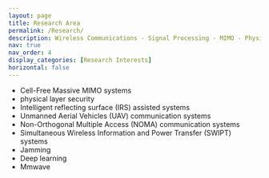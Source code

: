 ```yaml
---
layout: page
title: Research Area
permalink: /Research/
description: Wireless Communications - Signal Processing - MIMO - Physical Layer Security
nav: true
nav_order: 4
display_categories: [Research Interests]
horizontal: false
---
```



- Cell-Free Massive MIMO systems
- physical layer security
- Intelligent reflecting surface (IRS) assisted systems
- Unmanned Aerial Vehicles (UAV) communication systems
- Non-Orthogonal Multiple Access (NOMA) communication systems
- Simultaneous Wireless Information and Power Transfer (SWIPT) systems
- Jamming
- Deep learning
- Mmwave
